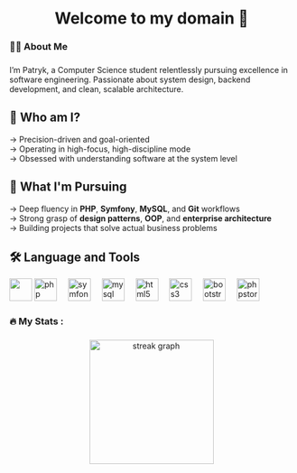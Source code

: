 ###

<h1 align="center">Welcome to my domain 👋</h1>

###

<h3 align="left">👩‍💻  About Me</h3>

###

<p align="left">
  I’m Patryk, a Computer Science student relentlessly pursuing excellence in software engineering. Passionate about system design, backend development, and clean, scalable architecture.
</p>

<h2 align="left">🧠 Who am I?</h2>

<p align="left">
→ Precision-driven and goal-oriented<br>
→ Operating in high-focus, high-discipline mode<br>
→ Obsessed with understanding software at the system level
</p>

<h2 align="left">🎯 What I'm Pursuing</h2>

<p align="left">
→ Deep fluency in <strong>PHP</strong>, <strong>Symfony</strong>, <strong>MySQL</strong>, and <strong>Git</strong> workflows<br>
→ Strong grasp of <strong>design patterns</strong>, <strong>OOP</strong>, and <strong>enterprise architecture</strong><br>
→ Building projects that solve actual business problems
</p>

<h2 align="left">🛠 Language and Tools</h2>

<p align="left">
  <img src="https://cdn.jsdelivr.net/gh/devicons/devicon/icons/csharp/csharp-original.svg" width="40


<div align="left">
  <img src="https://cdn.jsdelivr.net/gh/devicons/devicon/icons/php/php-original.svg" height="40" alt="php logo"  />
  <img width="12" />
  <img src="https://cdn.jsdelivr.net/gh/devicons/devicon/icons/symfony/symfony-original.svg" height="40" alt="symfony logo"  />
  <img width="12" />
  <img src="https://cdn.jsdelivr.net/gh/devicons/devicon/icons/mysql/mysql-original.svg" height="40" alt="mysql logo"  />
  <img width="12" />
  <img src="https://cdn.jsdelivr.net/gh/devicons/devicon/icons/html5/html5-original.svg" height="40" alt="html5 logo"  />
  <img width="12" />
  <img src="https://cdn.jsdelivr.net/gh/devicons/devicon/icons/css3/css3-original.svg" height="40" alt="css3 logo"  />
  <img width="12" />
  <img src="https://cdn.jsdelivr.net/gh/devicons/devicon/icons/bootstrap/bootstrap-original.svg" height="40" alt="bootstrap logo"  />
  <img width="12" />
  <img src="https://cdn.jsdelivr.net/gh/devicons/devicon/icons/phpstorm/phpstorm-original.svg" height="40" alt="phpstorm logo"  />
</div>

###

<h3 align="left">🔥   My Stats :</h3>

###

<div align="center">
  <img src="https://streak-stats.demolab.com?user=patmat511&locale=en&mode=daily&theme=dark&hide_border=false&border_radius=5&order=3" height="220" alt="streak graph"  />
</div>

###
